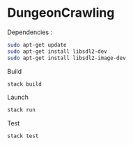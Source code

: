 # DungeonCrawling


Dependencies :
```bash
sudo apt-get update 
sudo apt-get install libsdl2-dev
sudo apt-get install libsdl2-image-dev
```

Build 

```bash
stack build 
```
Launch 

```bash
stack run 
```

Test 

```bash
stack test 
```


































